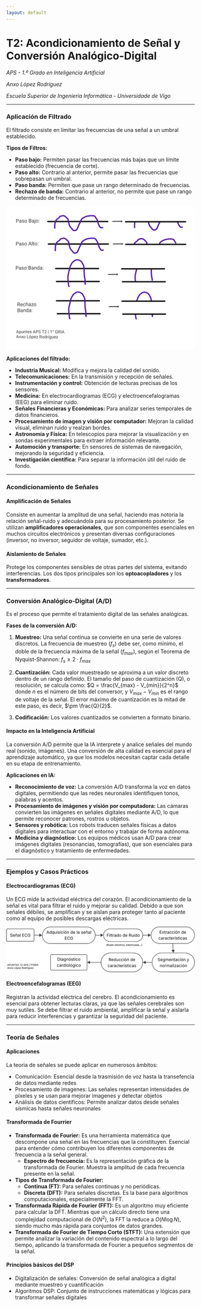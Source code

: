 ```yaml
---
layout: default
---
```


# T2: Acondicionamiento de Señal y Conversión Analógico-Digital
*APS - 1.º Grado en Inteligencia Artificial*

*Anxo López Rodríguez*

*Escuela Superior de Ingeniería Informática - Universidade de Vigo*

---

### Aplicación de Filtrado
El filtrado consiste en limitar las frecuencias de una señal a un umbral establecido.

**Tipos de Filtros:**
* **Paso bajo:** Permiten pasar las frecuencias más bajas que un límite establecido (frecuencia de corte).
* **Paso alto:** Contrario al anterior, permite pasar las frecuencias que sobrepasan un umbral.
* **Paso banda:** Permiten que pase un rango determinado de frecuencias.
* **Rechazo de banda:** Contrario al anterior, no permite que pase un rango determinado de frecuencias.

![Tipos Filtrados](https://raw.githubusercontent.com/anxolo/anxolo.github.io/refs/heads/main/apuntes/1GRIA/APS/FILTRADOS%20-%20T2%20APS.png)

**Aplicaciones del filtrado:**

* **Industria Musical:** Modifica y mejora la calidad del sonido.
* **Telecomunicaciones:** En la transmisión y recepción de señales.
* **Instrumentación y control:** Obtención de lecturas precisas de los sensores.
* **Medicina:** En electrocardiogramas (ECG) y electroencefalogramas (EEG) para eliminar ruido.
* **Señales Financieras y Económicas:** Para analizar series temporales de datos financieros.
* **Procesamiento de imagen y visión por computador:** Mejoran la calidad visual, eliminan ruido y realzan bordes.
* **Astronomía y Física:** En telescopios para mejorar la visualización y en sondas experimentales para extraer información relevante.
* **Automoción y transporte:** En sensores de sistemas de navegación, mejorando la seguridad y eficiencia.
* **Investigación científica:** Para separar la información útil del ruido de fondo.

***

### Acondicionamiento de Señales

#### Amplificación de Señales

Consiste en aumentar la amplitud de una señal, haciendo mas notoria la relación señal-ruido y adecuándola para su procesamiento posterior. Se utilizan **amplificadores operacionales**, que son componentes esenciales en muchos circuitos electrónicos y presentan diversas configuraciones (inversor, no inversor, seguidor de voltaje, sumador, etc.).

#### Aislamiento de Señales

Protege los componentes sensibles de otras partes del sistema, evitando interferencias. Los dos tipos principales son los **optoacopladores** y los **transformadores**.

***

### Conversión Analógico-Digital (A/D)

Es el proceso que permite el tratamiento digital de las señales analógicas.

**Fases de la conversión A/D:**

1.  **Muestreo:** Una señal continua se convierte en una serie de valores discretos. La frecuencia de muestreo ($f_s$) debe ser, como mínimo, el doble de la frecuencia máxima de la señal ($f_{max}$), según el Teorema de Nyquist-Shannon: $f_s \ge 2 \cdot f_{max}$

2.  **Cuantización:** Cada valor muestreado se aproxima a un valor discreto dentro de un rango definido. El tamaño del paso de cuantización (Q), o resolución, se calcula como:
    $Q  = \frac{V_{max} - V_{min}}{2^n}$ 
    donde *n* es el número de bits del conversor, y $V_{max} - V_{min}$ es el rango de voltaje de la señal. El error máximo de cuantización es la mitad de este paso, es decir, $\pm \frac{Q}{2}$.
3.  **Codificación:** Los valores cuantizados se convierten a formato binario.

#### Impacto en la Inteligencia Artificial

La conversión A/D permite que la IA interprete y analice señales del mundo real (sonido, imágenes). Una conversión de alta calidad es esencial para el aprendizaje automático, ya que los modelos necesitan captar cada detalle en su etapa de entrenamiento.

**Aplicaciones en IA:**

* **Reconocimiento de voz:** La conversión A/D transforma la voz en datos digitales, permitiendo que las redes neuronales identifiquen tonos, palabras y acentos.
* **Procesamiento de imágenes y visión por computadora:** Las cámaras convierten las imágenes en señales digitales mediante A/D, lo que permite reconocer patrones, rostros u objetos.
* **Sensores y robótica:** Los robots traducen señales físicas a datos digitales para interactuar con el entorno y trabajar de forma autónoma.
* **Medicina y diagnóstico:** Los equipos médicos usan A/D para crear imágenes digitales (resonancias, tomografías), que son esenciales para el diagnóstico y tratamiento de enfermedades.

***

### Ejemplos y Casos Prácticos

#### Electrocardiogramas (ECG)

Un ECG mide la actividad eléctrica del corazón. El acondicionamiento de la señal es vital para filtrar el ruido y mejorar su calidad. Debido a que son señales débiles, se amplifican y se aíslan para proteger tanto al paciente como al equipo de posibles descargas eléctricas.

![Esquema](https://raw.githubusercontent.com/anxolo/anxolo.github.io/acfba18c49db4ce8658eea25699671a4257a123b/apuntes/1GRIA/APS/T2%20ESQUEMA%20ELECTRO.svg)

#### Electroencefalogramas (EEG)

Registran la actividad eléctrica del cerebro. El acondicionamiento es esencial para obtener lecturas claras, ya que las señales cerebrales son muy sutiles. Se debe filtrar el ruido ambiental, amplificar la señal y aislarla para reducir interferencias y garantizar la seguridad del paciente.

***

### Teoría de Señales
#### Aplicaciones

La teoria de señales se puede aplicar en numerosos ámbitos:
- Comunicación: Esencial desde la trasmisión de voz hasta la transefencia de datos mediante redes
- Procesamiento de imagenes: Las señales representan intensidades de píxeles y se usan para mejorar imagenes y detectar objetos
- Análisis de datos científicos: Permite analizar datos desde señales sísmicas hasta señales neuronales
#### Transformada de Fourrier

* **Transformada de Fourier:** Es una herramienta matemática que descompone una señal en las frecuencias que la constituyen. Esencial para entender cómo contribuyen los diferentes componentes de frecuencia a la señal general.
    * **Espectro de frecuencia:** Es la representación gráfica de la transformada de Fourier. Muestra la amplitud de cada frecuencia presente en la señal.
* **Tipos de Transformada de Fourier:**
    * **Continua (FT):** Para señales continuas y no periódicas.
    * **Discreta (DFT):** Para señales discretas. Es la base para algoritmos computacionales, especialmente la FFT.
* **Transformada Rápida de Fourier (FFT):** Es un algoritmo muy eficiente para calcular la DFT. Mientras que un cálculo directo tiene una complejidad computacional de $O(N^2)$, la FFT la reduce a $O(N \log N)$, siendo mucho más rápida para conjuntos de datos grandes.
* **Transformada de Fourier de Tiempo Corto (STFT):** Una extensión que permite analizar la variación del contenido espectral a lo largo del tiempo, aplicando la transformada de Fourier a pequeños segmentos de la señal.
#### Principios básicos del DSP
- Digitalización de señales: Conversión de señal analógica a digital mediante muestreo y cuantificación
- Algoritmos DSP: Conjunto de instrucciones matemáticas y lógicas para transformar señales digitales
